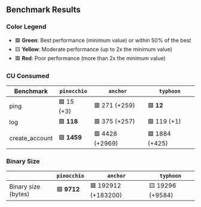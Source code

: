 ## Benchmark Results

### Color Legend

- 🟩 **Green**: Best performance (minimum value) or within 50% of the best
- 🟨 **Yellow**: Moderate performance (up to 2x the minimum value)
- 🟥 **Red**: Poor performance (more than 2x the minimum value)

### CU Consumed

| Benchmark     | `pinocchio`     | `anchor`          | `typhoon`    |
| ------------- | --------------- | ----------------- | ------------ |
| ping | 🟩 15 (+3) | 🟥 271 (+259) | 🟩 **12** |
| log | 🟩 **118** | 🟥 375 (+257) | 🟩 119 (+1) |
| create_account | 🟩 **1459** | 🟥 4428 (+2969) | 🟩 1884 (+425) |

### Binary Size

|                     | `pinocchio`     | `anchor`            | `typhoon`|
| ------------------- | --------------- | ------------------- | -------- |
| Binary size (bytes) | 🟩 **9712** | 🟥 192912 (+183200) | 🟨 19296 (+9584) |
